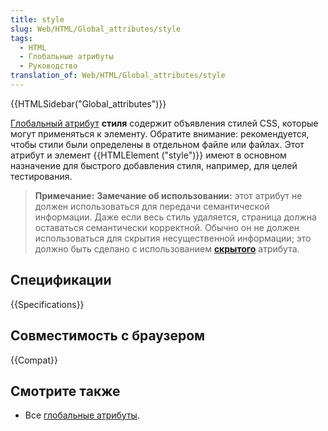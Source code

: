```yaml
---
title: style
slug: Web/HTML/Global_attributes/style
tags:
  - HTML
  - Глобальные атрибуты
  - Руководство
translation_of: Web/HTML/Global_attributes/style
---
```


{{HTMLSidebar("Global_attributes")}}

[Глобальный атрибут](/ru/docs/Web/HTML/Global_attributes) **стиля** содержит объявления стилей CSS, которые могут применяться к элементу. Обратите внимание: рекомендуется, чтобы стили были определены в отдельном файле или файлах. Этот атрибут и элемент {{HTMLElement ("style")}} имеют в основном назначение для быстрого добавления стиля, например, для целей тестирования.

> **Примечание:** **Замечание об использовании:** этот атрибут не должен использоваться для передачи семантической информации. Даже если весь стиль удаляется, страница должна оставаться семантически корректной. Обычно он не должен использоваться для скрытия несущественной информации; это должно быть сделано с использованием [**скрытого**](#attr-hidden) атрибута.

## Спецификации

{{Specifications}}

## Совместимость с браузером

{{Compat}}

## Смотрите также

- Все [глобальные атрибуты](/ru/docs/Web/HTML/Global_attributes).
